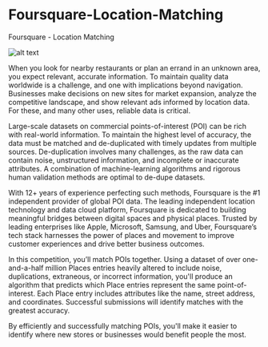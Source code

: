 # Foursquare-Location-Matching
Foursquare - Location Matching

![alt text](https://images.ctfassets.net/exg8oyvb0wfw/6YGSNm9Fz3m8jSkV5c3fIz/7274cc9f7b03f83df6da513c454773f2/FSQ_social_share_image.gif?q=75)

When you look for nearby restaurants or plan an errand in an unknown area, you expect relevant, accurate information. To maintain quality data worldwide is a challenge, and one with implications beyond navigation. Businesses make decisions on new sites for market expansion, analyze the competitive landscape, and show relevant ads informed by location data. For these, and many other uses, reliable data is critical.

Large-scale datasets on commercial points-of-interest (POI) can be rich with real-world information. To maintain the highest level of accuracy, the data must be matched and de-duplicated with timely updates from multiple sources. De-duplication involves many challenges, as the raw data can contain noise, unstructured information, and incomplete or inaccurate attributes. A combination of machine-learning algorithms and rigorous human validation methods are optimal to de-dupe datasets.

With 12+ years of experience perfecting such methods, Foursquare is the #1 independent provider of global POI data. The leading independent location technology and data cloud platform, Foursquare is dedicated to building meaningful bridges between digital spaces and physical places. Trusted by leading enterprises like Apple, Microsoft, Samsung, and Uber, Foursquare’s tech stack harnesses the power of places and movement to improve customer experiences and drive better business outcomes.

In this competition, you’ll match POIs together. Using a dataset of over one-and-a-half million Places entries heavily altered to include noise, duplications, extraneous, or incorrect information, you'll produce an algorithm that predicts which Place entries represent the same point-of-interest. Each Place entry includes attributes like the name, street address, and coordinates. Successful submissions will identify matches with the greatest accuracy.

By efficiently and successfully matching POIs, you'll make it easier to identify where new stores or businesses would benefit people the most.
